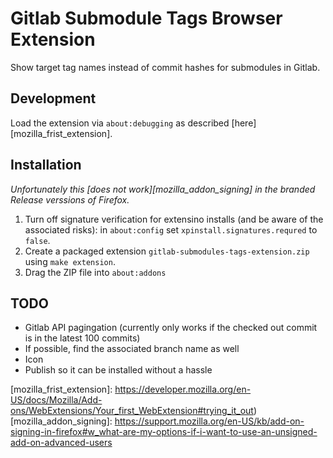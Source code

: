 # Gitlab Submodule Tags Browser Extension
Show target tag names instead of commit hashes for submodules in Gitlab.

## Development
Load the extension via `about:debugging` as described
[here][mozilla_frist_extension].

## Installation
_Unfortunately this [does not work][mozilla_addon_signing] in the branded
Release verssions of Firefox._

1. Turn off signature verification for extensino installs (and be aware of the
   associated risks): in `about:config` set `xpinstall.signatures.requred` to
   `false`.
2. Create a packaged extension `gitlab-submodules-tags-extension.zip` using
   `make extension`.
3. Drag the ZIP file into `about:addons`

## TODO
- Gitlab API pagingation (currently only works if the checked out commit is in
  the latest 100 commits)
- If possible, find the associated branch name as well
- Icon
- Publish so it can be installed without a hassle


[mozilla_frist_extension]: https://developer.mozilla.org/en-US/docs/Mozilla/Add-ons/WebExtensions/Your_first_WebExtension#trying_it_out)
[mozilla_addon_signing]: https://support.mozilla.org/en-US/kb/add-on-signing-in-firefox#w_what-are-my-options-if-i-want-to-use-an-unsigned-add-on-advanced-users

